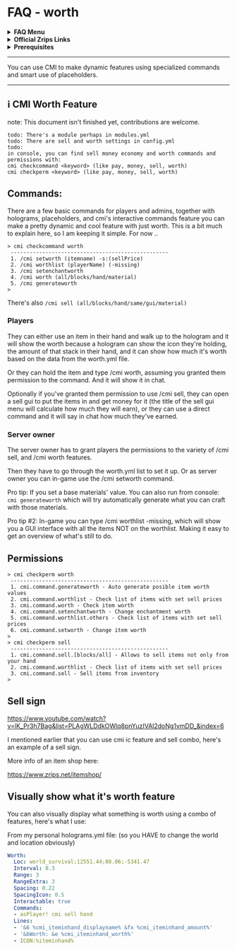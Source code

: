 # FAQ - worth

<topMenu>
<details>
    <summary><strong>FAQ Menu</strong></summary>
    <p>
     • <a href="https://faq.cmi.support/bungee">Bungeecord-Info</a>, 
     • <a href="https://faq.cmi.support/chance">Chance-Example</a>, 
     • <a href="https://faq.cmi.support/chat">Chat-Manager</a>, 
     • <a href="https://faq.cmi.support/format">Chat-Format</a>, 
     • <a href="https://faq.cmi.support/chatfilter">Chat-Filter</a>, 
     • <a href="https://faq.cmi.support/chatrooms">Chat-Rooms</a>, 
     • <a href="https://faq.cmi.support/commands">Commands-Manager</a>, 
     • <a href="https://faq.cmi.support/joinleave">Custom-Join-Leave</a>, 
     • <a href="https://faq.cmi.support/economy">Economy-Manager</a>, 
     • <a href="https://faq.cmi.support/eventcommands">Event-Commands</a>, 
     • <a href="https://faq.cmi.support/ext-cmds">Extending-Commands</a>, 
     • <a href="https://faq.cmi.support/gettingstarted">Getting-Started</a>, 
     • <a href="https://faq.cmi.support/glow">Glow</a>, 
     • <a href="https://faq.cmi.support/help">Custom-Help</a>, 
     • <a href="https://faq.cmi.support/hexcolors">Hex-Colors</a>, 
     • <a href="https://faq.cmi.support/import">Importing-Data</a>, 
     • <a href="https://faq.cmi.support/library">CMILib</a>, 
     • <a href="https://faq.cmi.support/locale">Locale</a>, 
     • <a href="https://faq.cmi.support/prefix">LuckPerms-Prefix</a>, 
     • <a href="https://faq.cmi.support/migrate">Migrate-Database</a>, 
     • <a href="https://faq.cmi.support/mode-stuck">Mode-Stuck</a>, 
     • <a href="https://faq.cmi.support/moderation">User-Moderation</a>, 
     • <a href="https://faq.cmi.support/more-msg-cmds">More-Msg-Commands</a>, 
     • <a href="https://faq.cmi.support/motd">MOTD</a>, 
     • <a href="https://faq.cmi.support/params">Parameters</a>, 
     • <a href="https://faq.cmi.support/ranks">Ranks</a>, 
     • <a href="https://faq.cmi.support/rules">Custom-Rules</a>, 
     • <a href="https://faq.cmi.support/running">Running-CMI</a>, 
     • <a href="https://faq.cmi.support/safety">Safety-Tips</a>, 
     • <a href="https://faq.cmi.support/specialized">Specialized-Cmds</a>, 
     • <a href="https://faq.cmi.support/toggle">Toggle-Example</a>, 
     • <a href="https://faq.cmi.support/trash">Trash</a>, 
     • <a href="https://faq.cmi.support/votes">Vote-Manager</a>,
     • <a href="https://faq.cmi.support/worth">Worth</a>.
    </p>
</details>

<details>
    <summary><strong>Official Zrips Links</strong></summary>
    <ul>
        <li><a href="https://zrips.net/">Zrips Website</a>
         <pre>https://www.zrips.net/<br>The official website, wiki/documentation/information</pre></li>
        <li><a href="https://discord.gg/dDMamN4">Zrips Discord</a>
         <pre>https://discord.gg/dDMamN4<br>The official Discord community server with member-driven support</pre></li>
        <li><a href="https://github.com/Zrips/">Zrips Github</a>
         <pre>https://github.com/Zrips<br>The place for bug reports and feature suggestions</pre></li>
    </ul>
</details>

<details>
    <summary><strong>Prerequisites</strong></summary>
    <ul>
        <li><a href="https://www.spigotmc.org/resources/3742/">Buy and Download CMI</a> (premium plugin)
         <pre>https://www.spigotmc.org/resources/3742/<br>Get the CMI plugin if you haven't already, and then Install it on all your servers</pre></li>
        <li><a href="https://www.spigotmc.org/resources/87610/">Also Download CMILib</a> (free library) (<a href="https://github.com/mrfdev/CMI/edit/master/Resources/FAQ/cmi-library.md">more info</a>)
         <pre>https://www.spigotmc.org/resources/87610/<br>All Zrips plugins require the CMILib .jar file. Get it and also put it on all your servers.</pre></li>
        <li>All my FAQ pages have been written for Spigot / Paper 1.18.2 and CMI 9.1.5.x or newer.</li>
        <li>The mrfdev github page is not an official resource, we're building up our knowledge base as a courtesy.</li>
        <li>I am an admin on the Zrips Discord, this does not mean what I share on here is official.</li>
    </ul>
</details>
</topMenu>

---

You can use CMI to make dynamic features using specialized commands and smart use of placeholders.

---

## <g-emoji class="g-emoji" alias="information_source" fallback-src="https://github.githubassets.com/images/icons/emoji/unicode/2139.png">ℹ️</g-emoji> CMI Worth Feature

note: This document isn't finished yet, contributions are welcome.

```
todo: There's a module perhaps in modules.yml
todo: There are sell and worth settings in config.yml
todo:
in console, you can find sell money economy and worth commands and permissions with:
cmi checkcommand <keyword> (like pay, money, sell, worth)
cmi checkperm <keyword> (like pay, money, sell, worth)
```

## Commands:

There are a few basic commands for players and admins, together with holograms, placeholders, and cmi's interactive commands feature you can make a pretty dynamic and cool feature with just worth. This is a bit much to explain here, so I am keeping it simple. For now .. 

```
> cmi checkcommand worth
 --------------------------------------------------
 1. /cmi setworth (itemname) -s:(sellPrice)
 2. /cmi worthlist (playerName) (-missing)
 3. /cmi setenchantworth
 4. /cmi worth (all/blocks/hand/material)
 5. /cmi generateworth
>
```
There's also `/cmi sell (all/blocks/hand/same/gui/material)`

### Players

They can either use an item in their hand and walk up to the hologram and it will show the worth because a hologram can show the icon they're holding, the amount of that stack in their hand, and it can show how much it's worth based on the data from the worth.yml file.

Or they can hold the item and type /cmi worth, assuming you granted them permission to the command. And it will show it in chat. 

Optionally if you've granted them permission to use /cmi sell, they can open a sell gui to put the items in and get money for it (the title of the sell gui menu will calculate how much they will earn), or they can use a direct command and it will say in chat how much they've earned.

### Server owner

The server owner has to grant players the permissions to the variety of /cmi sell, and /cmi worth features. 

Then they have to go through the worth.yml list to set it up. Or as server owner you can in-game use the /cmi setworth command.

Pro tip: If you set a base materials' value. You can also run from console: `cmi generateworth` which will try automatically generate what you can craft with those materials. 

Pro tip #2: In-game you can type /cmi worthlist -missing, which will show you a GUI interface with all the items NOT on the worthlist. Making it easy to get an overview of what's still to do.

## Permissions

```
> cmi checkperm worth
 --------------------------------------------------
 1. cmi.command.generateworth - Auto generate posible item worth values
 2. cmi.command.worthlist - Check list of items with set sell prices
 3. cmi.command.worth - Check item worth
 4. cmi.command.setenchantworth - Change enchantment worth
 5. cmi.command.worthlist.others - Check list of items with set sell prices
 6. cmi.command.setworth - Change item worth
>
> cmi checkperm sell
 --------------------------------------------------
 1. cmi.command.sell.[blocks/all] - Allows to sell items not only from your hand
 2. cmi.command.worthlist - Check list of items with set sell prices
 3. cmi.command.sell - Sell items from inventory
>
```

## Sell sign

https://www.youtube.com/watch?v=lK_Pr3h7Bag&list=PLAgWLDdkOWlq8pnYuzIVAl2doNg1vmDD_&index=6

I mentioned earlier that you can use cmi ic feature and sell combo, here's an example of a sell sign.

More info of an item shop here:

https://www.zrips.net/itemshop/

## Visually show what it's worth feature

You can also visually display what something is worth using a combo of features, here's what I use:

From my personal holograms.yml file: (so you HAVE to change the world and location obviously)
```yaml
Worth:
  Loc: world_survival;12551.44;80.06;-5341.47
  Interval: 0.3
  Range: 3
  RangeExtra: 3
  Spacing: 0.22
  SpacingIcon: 0.5
  Interactable: true
  Commands:
  - asPlayer! cmi sell hand
  Lines:
  - '&6 %cmi_iteminhand_displayname% &fx %cmi_iteminhand_amount%'
  - '&bWorth: &e %cmi_iteminhand_worth%'
  - ICON:%iteminhand%
  ```
